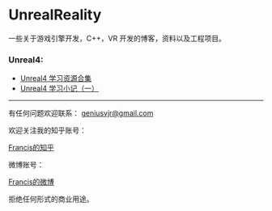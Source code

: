 # UnrealReality
一些关于游戏引擎开发，C++，VR 开发的博客，资料以及工程项目。

### Unreal4:

* [Unreal4 学习资源合集](https://zhuanlan.zhihu.com/p/23712250?refer=VR2AR)
* [Unreal4 学习小记（一）](https://zhuanlan.zhihu.com/p/23390968?refer=VR2AR)


---

有任何问题欢迎联系：
geniusvjr@gmail.com

欢迎关注我的知乎账号：

[Francis的知乎](https://www.zhihu.com/people/FrancisTao)

微博账号：

[Francis的微博](http://weibo.com/3627982543/profile?rightmod=1&wvr=6&mod=personinfo)

拒绝任何形式的商业用途。
